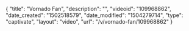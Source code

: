 {
    "title": "Vornado Fan",
    "description": "",
    "videoid": "109968862",
    "date_created": "1502518579",
    "date_modified": "1504279714",
    "type": "captivate",
    "layout": "video",
    "url": "\/v\/vornado-fan\/109968862"
}